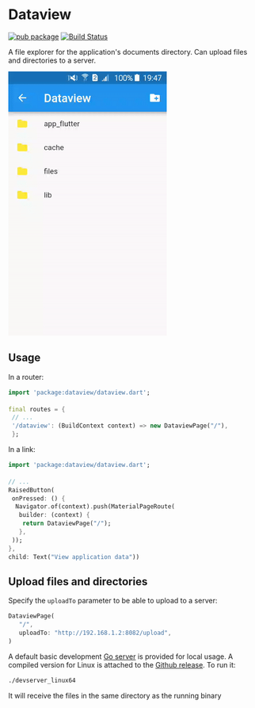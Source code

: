 # Dataview

[![pub package](https://img.shields.io/pub/v/dataview.svg)](https://pub.dartlang.org/packages/dataview) [![Build Status](https://app.bitrise.io/app/88344c830e936002/status.svg?token=nFg7ltBAPglC0HDwDjy5BA)](https://app.bitrise.io/app/88344c830e936002#/builds)

A file explorer for the application's documents directory. Can upload files and directories to a server.

![Screenshot](screenshot.gif)

## Usage

In a router:

   ```dart
   import 'package:dataview/dataview.dart';

   final routes = {
    // ...
    '/dataview': (BuildContext context) => new DataviewPage("/"),
    };
   ```

In a link:

   ```dart
   import 'package:dataview/dataview.dart';

   // ...
   RaisedButton(
    onPressed: () {
     Navigator.of(context).push(MaterialPageRoute(
      builder: (context) {
       return DataviewPage("/");
      },
    ));
   },
   child: Text("View application data"))
   ```

## Upload files and directories

Specify the `uploadTo` parameter to be able to upload to a server:

   ```dart
   DataviewPage(
      "/",
      uploadTo: "http://192.168.1.2:8082/upload",
   )
   ```

A default basic development [Go server](https://github.com/synw/dataview/tree/master/server) is provided for local usage. A compiled version for Linux is attached to the [Github release](https://github.com/synw/dataview/releases/latest). To run it:

   ```bash
   ./devserver_linux64
   ```

It will receive the files in the same directory as the running binary